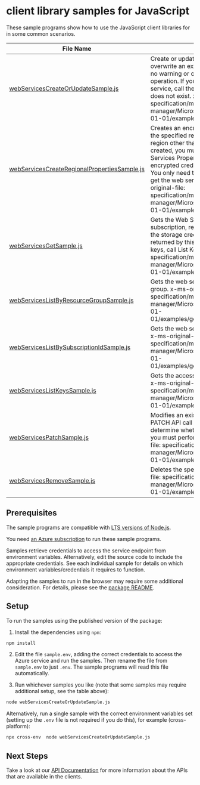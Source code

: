 # client library samples for JavaScript

These sample programs show how to use the JavaScript client libraries for in some common scenarios.

| **File Name**                                                                             | **Description**                                                                                                                                                                                                                                                                                                                                                                                                                                                                                                                                                 |
| ----------------------------------------------------------------------------------------- | --------------------------------------------------------------------------------------------------------------------------------------------------------------------------------------------------------------------------------------------------------------------------------------------------------------------------------------------------------------------------------------------------------------------------------------------------------------------------------------------------------------------------------------------------------------- |
| [webServicesCreateOrUpdateSample.js][webservicescreateorupdatesample]                     | Create or update a web service. This call will overwrite an existing web service. Note that there is no warning or confirmation. This is a nonrecoverable operation. If your intent is to create a new web service, call the Get operation first to verify that it does not exist. x-ms-original-file: specification/machinelearning/resource-manager/Microsoft.MachineLearning/stable/2017-01-01/examples/putWebService.json                                                                                                                                   |
| [webServicesCreateRegionalPropertiesSample.js][webservicescreateregionalpropertiessample] | Creates an encrypted credentials parameter blob for the specified region. To get the web service from a region other than the region in which it has been created, you must first call Create Regional Web Services Properties to create a copy of the encrypted credential parameter blob in that region. You only need to do this before the first time that you get the web service in the new region. x-ms-original-file: specification/machinelearning/resource-manager/Microsoft.MachineLearning/stable/2017-01-01/examples/createRegionalProperties.json |
| [webServicesGetSample.js][webservicesgetsample]                                           | Gets the Web Service Definition as specified by a subscription, resource group, and name. Note that the storage credentials and web service keys are not returned by this call. To get the web service access keys, call List Keys. x-ms-original-file: specification/machinelearning/resource-manager/Microsoft.MachineLearning/stable/2017-01-01/examples/getWebService.json                                                                                                                                                                                  |
| [webServicesListByResourceGroupSample.js][webserviceslistbyresourcegroupsample]           | Gets the web services in the specified resource group. x-ms-original-file: specification/machinelearning/resource-manager/Microsoft.MachineLearning/stable/2017-01-01/examples/getWebServicesByResourceGroup.json                                                                                                                                                                                                                                                                                                                                               |
| [webServicesListBySubscriptionIdSample.js][webserviceslistbysubscriptionidsample]         | Gets the web services in the specified subscription. x-ms-original-file: specification/machinelearning/resource-manager/Microsoft.MachineLearning/stable/2017-01-01/examples/getWebServicesBySubscriptionId.json                                                                                                                                                                                                                                                                                                                                                |
| [webServicesListKeysSample.js][webserviceslistkeyssample]                                 | Gets the access keys for the specified web service. x-ms-original-file: specification/machinelearning/resource-manager/Microsoft.MachineLearning/stable/2017-01-01/examples/getWebServiceKeys.json                                                                                                                                                                                                                                                                                                                                                              |
| [webServicesPatchSample.js][webservicespatchsample]                                       | Modifies an existing web service resource. The PATCH API call is an asynchronous operation. To determine whether it has completed successfully, you must perform a Get operation. x-ms-original-file: specification/machinelearning/resource-manager/Microsoft.MachineLearning/stable/2017-01-01/examples/patchWebService.json                                                                                                                                                                                                                                  |
| [webServicesRemoveSample.js][webservicesremovesample]                                     | Deletes the specified web service. x-ms-original-file: specification/machinelearning/resource-manager/Microsoft.MachineLearning/stable/2017-01-01/examples/deleteWebService.json                                                                                                                                                                                                                                                                                                                                                                                |

## Prerequisites

The sample programs are compatible with [LTS versions of Node.js](https://nodejs.org/about/releases/).

You need [an Azure subscription][freesub] to run these sample programs.

Samples retrieve credentials to access the service endpoint from environment variables. Alternatively, edit the source code to include the appropriate credentials. See each individual sample for details on which environment variables/credentials it requires to function.

Adapting the samples to run in the browser may require some additional consideration. For details, please see the [package README][package].

## Setup

To run the samples using the published version of the package:

1. Install the dependencies using `npm`:

```bash
npm install
```

2. Edit the file `sample.env`, adding the correct credentials to access the Azure service and run the samples. Then rename the file from `sample.env` to just `.env`. The sample programs will read this file automatically.

3. Run whichever samples you like (note that some samples may require additional setup, see the table above):

```bash
node webServicesCreateOrUpdateSample.js
```

Alternatively, run a single sample with the correct environment variables set (setting up the `.env` file is not required if you do this), for example (cross-platform):

```bash
npx cross-env  node webServicesCreateOrUpdateSample.js
```

## Next Steps

Take a look at our [API Documentation][apiref] for more information about the APIs that are available in the clients.

[webservicescreateorupdatesample]: https://github.com/Azure/azure-sdk-for-js/blob/main/sdk/machinelearning/arm-webservices/samples/v1/javascript/webServicesCreateOrUpdateSample.js
[webservicescreateregionalpropertiessample]: https://github.com/Azure/azure-sdk-for-js/blob/main/sdk/machinelearning/arm-webservices/samples/v1/javascript/webServicesCreateRegionalPropertiesSample.js
[webservicesgetsample]: https://github.com/Azure/azure-sdk-for-js/blob/main/sdk/machinelearning/arm-webservices/samples/v1/javascript/webServicesGetSample.js
[webserviceslistbyresourcegroupsample]: https://github.com/Azure/azure-sdk-for-js/blob/main/sdk/machinelearning/arm-webservices/samples/v1/javascript/webServicesListByResourceGroupSample.js
[webserviceslistbysubscriptionidsample]: https://github.com/Azure/azure-sdk-for-js/blob/main/sdk/machinelearning/arm-webservices/samples/v1/javascript/webServicesListBySubscriptionIdSample.js
[webserviceslistkeyssample]: https://github.com/Azure/azure-sdk-for-js/blob/main/sdk/machinelearning/arm-webservices/samples/v1/javascript/webServicesListKeysSample.js
[webservicespatchsample]: https://github.com/Azure/azure-sdk-for-js/blob/main/sdk/machinelearning/arm-webservices/samples/v1/javascript/webServicesPatchSample.js
[webservicesremovesample]: https://github.com/Azure/azure-sdk-for-js/blob/main/sdk/machinelearning/arm-webservices/samples/v1/javascript/webServicesRemoveSample.js
[apiref]: https://docs.microsoft.com/javascript/api/@azure/arm-webservices?view=azure-node-preview
[freesub]: https://azure.microsoft.com/free/
[package]: https://github.com/Azure/azure-sdk-for-js/tree/main/sdk/machinelearning/arm-webservices/README.md
